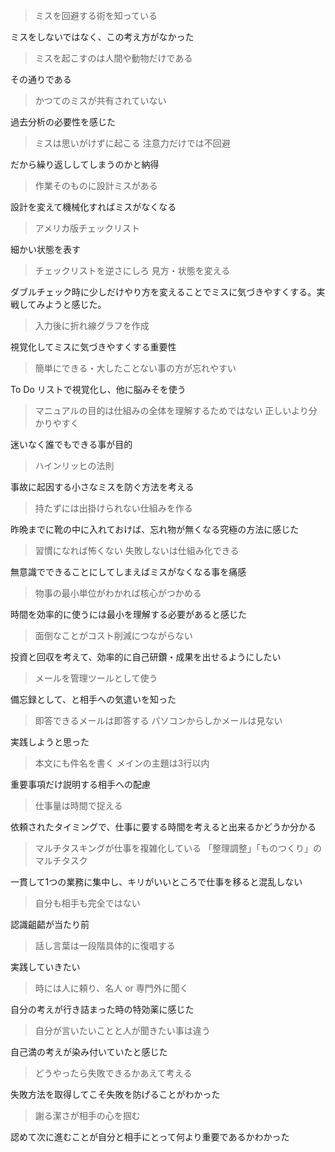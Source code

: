 > ミスを回避する術を知っている

ミスをしないではなく、この考え方がなかった

> ミスを起こすのは人間や動物だけである

その通りである

> かつてのミスが共有されていない

過去分析の必要性を感じた

> ミスは思いがけずに起こる
注意力だけでは不回避

だから繰り返ししてしまうのかと納得

> 作業そのものに設計ミスがある

設計を変えて機械化すればミスがなくなる

> アメリカ版チェックリスト

細かい状態を表す

> チェックリストを逆さにしろ
見方・状態を変える

ダブルチェック時に少しだけやり方を変えることでミスに気づきやすくする。実戦してみようと感じた。

> 入力後に折れ線グラフを作成

視覚化してミスに気づきやすくする重要性

> 簡単にできる・大したことない事の方が忘れやすい

To Do リストで視覚化し、他に脳みそを使う

> マニュアルの目的は仕組みの全体を理解するためではない
正しいより分かりやすく

迷いなく誰でもできる事が目的

> ハインリッヒの法則

事故に起因する小さなミスを防ぐ方法を考える

> 持たずには出掛けられない仕組みを作る

昨晩までに靴の中に入れておけば、忘れ物が無くなる究極の方法に感じた

> 習慣になれば怖くない
失敗しないは仕組み化できる

無意識でできることにしてしまえばミスがなくなる事を痛感


> 物事の最小単位がわかれば核心がつかめる

時間を効率的に使うには最小を理解する必要があると感じた

> 面倒なことがコスト削減につながらない

投資と回収を考えて、効率的に自己研鑽・成果を出せるようにしたい

> メールを管理ツールとして使う

備忘録として、と相手への気遣いを知った

> 即答できるメールは即答する
パソコンからしかメールは見ない

実践しようと思った

> 本文にも件名を書く
メインの主題は3行以内

重要事項だけ説明する相手への配慮

> 仕事量は時間で捉える

依頼されたタイミングで、仕事に要する時間を考えると出来るかどうか分かる

> マルチタスキングが仕事を複雑化している
「整理調整」「ものつくり」のマルチタスク

一貫して1つの業務に集中し、キリがいいところで仕事を移ると混乱しない

> 自分も相手も完全ではない

認識齟齬が当たり前

> 話し言葉は一段階具体的に復唱する

実践していきたい

> 時には人に頼り、名人 or 専門外に聞く

自分の考えが行き詰まった時の特効薬に感じた

> 自分が言いたいことと人が聞きたい事は違う

自己満の考えが染み付いていたと感じた

> どうやったら失敗できるかあえて考える

失敗方法を取得してこそ失敗を防げることがわかった

> 謝る潔さが相手の心を掴む

認めて次に進むことが自分と相手にとって何より重要であるかわかった
